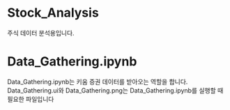 # Stock_Analysis
주식 데이터 분석용입니다.
# Data_Gathering.ipynb
Data_Gathering.ipynb는 키움 증권 데이터를 받아오는 역할을 합니다.
Data_Gathering.ui와 Data_Gathering.png는 Data_Gathering.ipynb를 실행할 때 필요한 파일입니다

